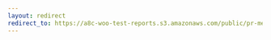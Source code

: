 ```yaml
---
layout: redirect
redirect_to: https://a8c-woo-test-reports.s3.amazonaws.com/public/pr-merge/40429/api/index.html
---
```

